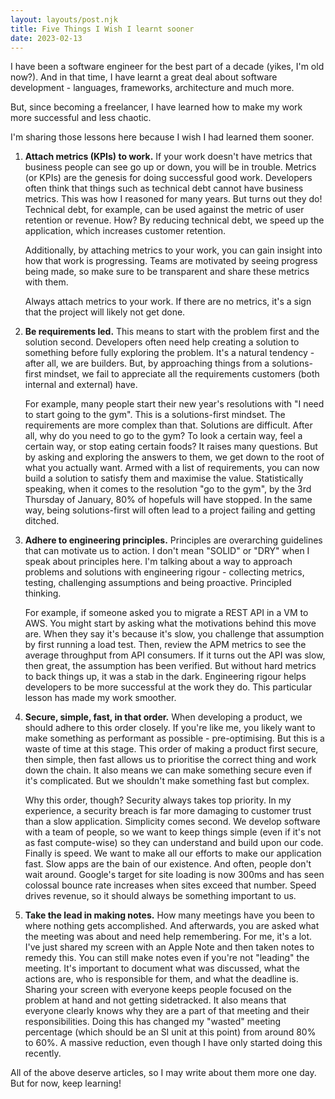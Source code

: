 ```yaml
---
layout: layouts/post.njk
title: Five Things I Wish I learnt sooner
date: 2023-02-13
---
```


I have been a software engineer for the best part of a decade (yikes, I'm old now?). And in that time, I have learnt a great deal about software development - languages, frameworks, architecture and much more.

But, since becoming a freelancer, I have learned how to make my work more successful and less chaotic.

I'm sharing those lessons here because I wish I had learned them sooner.

1. **Attach metrics (KPIs) to work.** If your work doesn't have metrics that business people can see go up or down, you will be in trouble. Metrics (or KPIs) are the genesis for doing successful good work. Developers often think that things such as technical debt cannot have business metrics. This was how I reasoned for many years. But turns out they do! Technical debt, for example, can be used against the metric of user retention or revenue. How? By reducing technical debt, we speed up the application, which increases customer retention.

   Additionally, by attaching metrics to your work, you can gain insight into how that work is progressing. Teams are motivated by seeing progress being made, so make sure to be transparent and share these metrics with them.

   Always attach metrics to your work. If there are no metrics, it's a sign that the project will likely not get done.

2. **Be requirements led.** This means to start with the problem first and the solution second. Developers often need help creating a solution to something before fully exploring the problem. It's a natural tendency - after all, we are builders. But, by approaching things from a solutions-first mindset, we fail to appreciate all the requirements customers (both internal and external) have.

   For example, many people start their new year's resolutions with "I need to start going to the gym". This is a solutions-first mindset. The requirements are more complex than that. Solutions are difficult. After all, why do you need to go to the gym? To look a certain way, feel a certain way, or stop eating certain foods? It raises many questions. But by asking and exploring the answers to them, we get down to the root of what you actually want. Armed with a list of requirements, you can now build a solution to satisfy them and maximise the value. Statistically speaking, when it comes to the resolution "go to the gym", by the 3rd Thursday of January, 80% of hopefuls will have stopped. In the same way, being solutions-first will often lead to a project failing and getting ditched.

3. **Adhere to engineering principles.** Principles are overarching guidelines that can motivate us to action. I don't mean "SOLID" or "DRY" when I speak about principles here. I'm talking about a way to approach problems and solutions with engineering rigour - collecting metrics, testing, challenging assumptions and being proactive. Principled thinking.

   For example, if someone asked you to migrate a REST API in a VM to AWS. You might start by asking what the motivations behind this move are. When they say it's because it's slow, you challenge that assumption by first running a load test.
   Then, review the APM metrics to see the average throughput from API consumers.
   If it turns out the API was slow, then great, the assumption has been verified. But without hard metrics to back things up, it was a stab in the dark.
   Engineering rigour helps developers to be more successful at the work they do. This particular lesson has made my work smoother.

4. **Secure, simple, fast, in that order.** When developing a product, we should adhere to this order closely. If you're like me, you likely want to make something as performant as possible - pre-optimising. But this is a waste of time at this stage. This order of making a product first secure, then simple, then fast allows us to prioritise the correct thing and work down the chain. It also means we can make something secure even if it's complicated. But we shouldn't make something fast but complex.

   Why this order, though? Security always takes top priority. In my experience, a security breach is far more damaging to customer trust than a slow application. Simplicity comes second. We develop software with a team of people, so we want to keep things simple (even if it's not as fast compute-wise) so they can understand and build upon our code. Finally is speed. We want to make all our efforts to make our application fast. Slow apps are the bain of our existence. And often, people don't wait around. Google's target for site loading is now 300ms and has seen colossal bounce rate increases when sites exceed that number. Speed drives revenue, so it should always be something important to us.

5. **Take the lead in making notes.** How many meetings have you been to where nothing gets accomplished. And afterwards, you are asked what the meeting was about and need help remembering. For me, it's a lot. I've just shared my screen with an Apple Note and then taken notes to remedy this. You can still make notes even if you're not "leading" the meeting. It's important to document what was discussed, what the actions are, who is responsible for them, and what the deadline is. Sharing your screen with everyone keeps people focused on the problem at hand and not getting sidetracked. It also means that everyone clearly knows why they are a part of that meeting and their responsibilities.
   Doing this has changed my "wasted" meeting percentage (which should be an SI unit at this point) from around 80% to 60%. A massive reduction, even though I have only started doing this recently.

All of the above deserve articles, so I may write about them more one day. But for now, keep learning!
